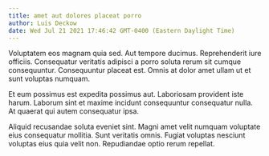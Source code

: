 ```yaml
---
title: amet aut dolores placeat porro
author: Luis Deckow
date: Wed Jul 21 2021 17:46:42 GMT-0400 (Eastern Daylight Time)
---
```

Voluptatem eos magnam quia sed. Aut tempore ducimus. Reprehenderit iure officiis. Consequatur veritatis adipisci a porro soluta rerum sit cumque consequuntur. Consequuntur placeat est. Omnis at dolor amet ullam ut et sunt voluptas numquam.

 Et eum possimus est expedita possimus aut. Laboriosam provident iste harum. Laborum sint et maxime incidunt consequuntur consequatur nulla. At quaerat qui autem consequatur ipsa.

 Aliquid recusandae soluta eveniet sint. Magni amet velit numquam voluptate eius consequatur mollitia. Sunt veritatis omnis. Fugiat voluptas nesciunt voluptas eius quia velit non. Repudiandae optio rerum repellat.